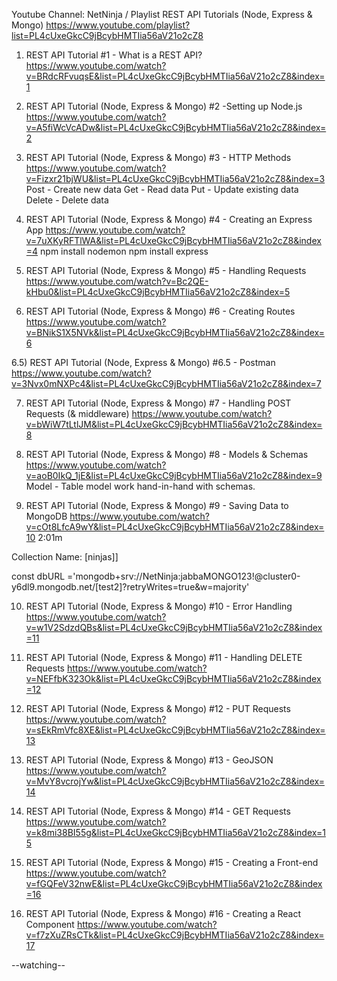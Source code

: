 Youtube Channel: NetNinja / Playlist REST API Tutorials (Node, Express & Mongo) 
https://www.youtube.com/playlist?list=PL4cUxeGkcC9jBcybHMTIia56aV21o2cZ8

1) REST API Tutorial #1 - What is a REST API?	
https://www.youtube.com/watch?v=BRdcRFvuqsE&list=PL4cUxeGkcC9jBcybHMTIia56aV21o2cZ8&index=1 	

2) REST API Tutorial (Node, Express & Mongo) #2 -Setting up Node.js
https://www.youtube.com/watch?v=A5fiWcVcADw&list=PL4cUxeGkcC9jBcybHMTIia56aV21o2cZ8&index=2

3) REST API Tutorial (Node, Express & Mongo) #3 - HTTP Methods
https://www.youtube.com/watch?v=Fizxr21bjWU&list=PL4cUxeGkcC9jBcybHMTIia56aV21o2cZ8&index=3
Post    -   Create new data
Get     -   Read data
Put     -   Update existing data
Delete  -   Delete data

4) REST API Tutorial (Node, Express & Mongo) #4 - Creating an Express App
https://www.youtube.com/watch?v=7uXKyRFTlWA&list=PL4cUxeGkcC9jBcybHMTIia56aV21o2cZ8&index=4
npm install nodemon
npm install express

5) REST API Tutorial (Node, Express & Mongo) #5 - Handling Requests
https://www.youtube.com/watch?v=Bc2QE-kHbu0&list=PL4cUxeGkcC9jBcybHMTIia56aV21o2cZ8&index=5

6) REST API Tutorial (Node, Express & Mongo) #6 - Creating Routes
https://www.youtube.com/watch?v=BNikS1X5NVk&list=PL4cUxeGkcC9jBcybHMTIia56aV21o2cZ8&index=6

6.5) REST API Tutorial (Node, Express & Mongo) #6.5 - Postman
https://www.youtube.com/watch?v=3Nvx0mNXPc4&list=PL4cUxeGkcC9jBcybHMTIia56aV21o2cZ8&index=7

7) REST API Tutorial (Node, Express & Mongo) #7 - Handling POST Requests (& middleware)
https://www.youtube.com/watch?v=bWiW7tLtlJM&list=PL4cUxeGkcC9jBcybHMTIia56aV21o2cZ8&index=8

8) REST API Tutorial (Node, Express & Mongo) #8 - Models & Schemas
https://www.youtube.com/watch?v=aoB0IkQ_1jE&list=PL4cUxeGkcC9jBcybHMTIia56aV21o2cZ8&index=9
Model - Table
model work hand-in-hand with schemas.

9) REST API Tutorial (Node, Express & Mongo) #9 - Saving Data to MongoDB
https://www.youtube.com/watch?v=cOt8LfcA9wY&list=PL4cUxeGkcC9jBcybHMTIia56aV21o2cZ8&index=10
2:01m

Collection Name: [ninjas]]

const dbURL ='mongodb+srv://NetNinja:jabbaMONGO123!@cluster0-y6dl9.mongodb.net/[test2]?retryWrites=true&w=majority'

10) REST API Tutorial (Node, Express & Mongo) #10 - Error Handling
https://www.youtube.com/watch?v=w1V2SdzdQBs&list=PL4cUxeGkcC9jBcybHMTIia56aV21o2cZ8&index=11

11) REST API Tutorial (Node, Express & Mongo) #11 - Handling DELETE Requests
https://www.youtube.com/watch?v=NEFfbK323Ok&list=PL4cUxeGkcC9jBcybHMTIia56aV21o2cZ8&index=12


12) REST API Tutorial (Node, Express & Mongo) #12 - PUT Requests
https://www.youtube.com/watch?v=sEkRmVfc8XE&list=PL4cUxeGkcC9jBcybHMTIia56aV21o2cZ8&index=13

13) REST API Tutorial (Node, Express & Mongo) #13 - GeoJSON
https://www.youtube.com/watch?v=MvY8vcrojYw&list=PL4cUxeGkcC9jBcybHMTIia56aV21o2cZ8&index=14

14) REST API Tutorial (Node, Express & Mongo) #14 - GET Requests
https://www.youtube.com/watch?v=k8mi38BI55g&list=PL4cUxeGkcC9jBcybHMTIia56aV21o2cZ8&index=15

15) REST API Tutorial (Node, Express & Mongo) #15 - Creating a Front-end
https://www.youtube.com/watch?v=fGQFeV32nwE&list=PL4cUxeGkcC9jBcybHMTIia56aV21o2cZ8&index=16

16) REST API Tutorial (Node, Express & Mongo) #16 - Creating a React Component
https://www.youtube.com/watch?v=f7zXuZRsCTk&list=PL4cUxeGkcC9jBcybHMTIia56aV21o2cZ8&index=17

--watching--